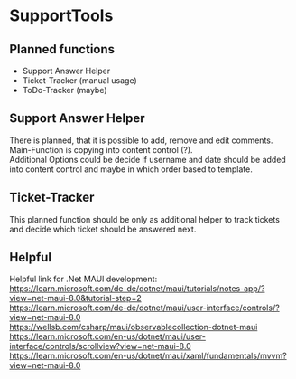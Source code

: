 # SupportTools

## Planned functions
- Support Answer Helper
- Ticket-Tracker (manual usage)
- ToDo-Tracker (maybe)

## Support Answer Helper
There is planned, that it is possible to add, remove and edit comments.  
Main-Function is copying into content control (?).  
Additional Options could be decide if username and date should be added into content control and maybe in which order based to template.

## Ticket-Tracker
This planned function should be only as additional helper to track tickets and decide which ticket should be answered next. 

## Helpful
Helpful link for .Net MAUI development:  
https://learn.microsoft.com/de-de/dotnet/maui/tutorials/notes-app/?view=net-maui-8.0&tutorial-step=2  
https://learn.microsoft.com/de-de/dotnet/maui/user-interface/controls/?view=net-maui-8.0  
https://wellsb.com/csharp/maui/observablecollection-dotnet-maui  
https://learn.microsoft.com/en-us/dotnet/maui/user-interface/controls/scrollview?view=net-maui-8.0  
https://learn.microsoft.com/en-us/dotnet/maui/xaml/fundamentals/mvvm?view=net-maui-8.0
